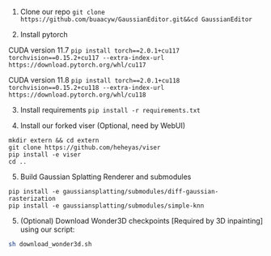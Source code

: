 1. Clone our repo
`git clone https://github.com/buaacyw/GaussianEditor.git&&cd GaussianEditor`

2. Install pytorch
   
CUDA version 11.7
`pip install torch==2.0.1+cu117 torchvision==0.15.2+cu117 --extra-index-url https://download.pytorch.org/whl/cu117`

CUDA version 11.8
`pip install torch==2.0.1+cu118 torchvision==0.15.2+cu118 --extra-index-url https://download.pytorch.org/whl/cu118`

3. Install requirements
`pip install -r requirements.txt`

4. Install our forked viser (Optional, need by WebUI)
```
mkdir extern && cd extern
git clone https://github.com/heheyas/viser 
pip install -e viser
cd ..
```

5. Build Gaussian Splatting Renderer and submodules
```
pip install -e gaussiansplatting/submodules/diff-gaussian-rasterization
pip install -e gaussiansplatting/submodules/simple-knn
```

5. (Optional) Download Wonder3D checkpoints [Required by 3D inpainting] using our script:
```bash
sh download_wonder3d.sh
```
